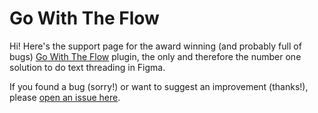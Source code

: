 # Go With The Flow

Hi! Here's the support page for the award winning (and probably full of bugs) [Go With The Flow](https://www.figma.com/community/plugin/964835595999796629/Go-with-the-Flow) plugin, the only and therefore the number one solution to do text threading in Figma.

If you found a bug (sorry!) or want to suggest an improvement (thanks!), please [open an issue here](https://github.com/javierarce/go-with-the-flow/issues/new/choose).
